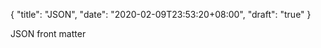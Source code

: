 {
    "title": "JSON",
    "date": "2020-02-09T23:53:20+08:00",
    "draft": "true"
}

JSON front matter
